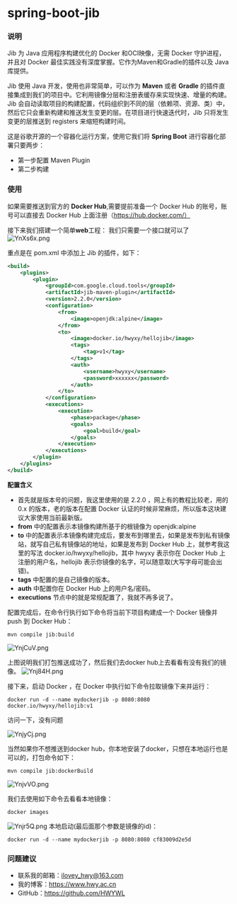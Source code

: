 # spring-boot-jib

### 说明
Jib 为 Java 应用程序构建优化的 Docker 和OCI映像，无需 Docker 守护进程，并且对 Docker 最佳实践没有深度掌握。它作为Maven和Gradle的插件以及 Java 库提供。

Jib 使用 Java 开发，使用也非常简单，可以作为 **Maven** 或者 **Gradle** 的插件直接集成到我们的项目中。它利用镜像分层和注册表缓存来实现快速、增量的构建。Jib 会自动读取项目的构建配置，代码组织到不同的层（依赖项、资源、类）中，然后它只会重新构建和推送发生变更的层。在项目进行快速迭代时，Jib 只将发生变更的层推送到 registers 来缩短构建时间。

这是谷歌开源的一个容器化运行方案，使用它我们将 **Spring Boot** 进行容器化部署只要两步：

- 第一步配置 Maven Plugin
- 第二步构建

### 使用
如果需要推送到官方的 **Docker Hub**,需要提前准备一个 Docker Hub 的账号，账号可以直接去 Docker Hub 上面注册（https://hub.docker.com/）

接下来我们搭建一个简单**web**工程：
我们只需要一个接口就可以了
![YnXs6x.png](https://s1.ax1x.com/2020/05/08/YnXs6x.png)

重点是在 pom.xml 中添加上 Jib 的插件，如下：
```xml
<build>
    <plugins>
        <plugin>
            <groupId>com.google.cloud.tools</groupId>
            <artifactId>jib-maven-plugin</artifactId>
            <version>2.2.0</version>
            <configuration>
                <from>
                    <image>openjdk:alpine</image>
                </from>
                <to>
                    <image>docker.io/hwyxy/hellojib</image>
                    <tags>
                        <tag>v1</tag>
                    </tags>
                    <auth>
                        <username>hwyxy</username>
                        <password>xxxxxx</password>
                    </auth>
                </to>
            </configuration>
            <executions>
                <execution>
                    <phase>package</phase>
                    <goals>
                        <goal>build</goal>
                    </goals>
                </execution>
            </executions>
        </plugin>
    </plugins>
</build>
```

**配置含义**

- 首先就是版本号的问题，我这里使用的是 2.2.0 ，网上有的教程比较老，用的 0.x 的版本，老的版本在配置 Docker 认证的时候非常麻烦，所以版本这块建议大家使用当前最新版。
- **from** 中的配置表示本镜像构建所基于的根镜像为 openjdk:alpine
- **to** 中的配置表示本镜像构建完成后，要发布到哪里去，如果是发布到私有镜像站，就写自己私有镜像站的地址，如果是发布到 Docker Hub 上，就参考我这里的写法 docker.io/hwyxy/hellojib，其中 hwyxy 表示你在 Docker Hub 上注册的用户名，hellojib 表示你镜像的名字，可以随意取(大写字母可能会出错)。
- **tags** 中配置的是自己镜像的版本。
- **auth** 中配置你在 Docker Hub 上的用户名/密码。
- **executions** 节点中的就是常规配置了，我就不再多说了。

配置完成后，在命令行执行如下命令将当前下项目构建成一个 Docker 镜像并 push 到 Docker Hub：
```
mvn compile jib:build
```
![YnjCuV.png](https://s1.ax1x.com/2020/05/08/YnjCuV.png)

上图说明我们打包推送成功了，然后我们去docker hub上去看看有没有我们的镜像。
![Ynj84H.png](https://s1.ax1x.com/2020/05/08/Ynj84H.png)

接下来，启动 Docker ，在 Docker 中执行如下命令拉取镜像下来并运行：
```
docker run -d --name mydockerjib -p 8080:8080 docker.io/hwyxy/hellojib:v1
```
访问一下，没有问题

![YnjyCj.png](https://s1.ax1x.com/2020/05/08/YnjyCj.png)

当然如果你不想推送到docker hub，你本地安装了docker，只想在本地运行也是可以的，打包命令如下：
```
mvn compile jib:dockerBuild
```
![YnjvVO.png](https://s1.ax1x.com/2020/05/08/YnjvVO.png)

我们去使用如下命令去看看本地镜像：
```
docker images
```
![Ynjr5Q.png](https://s1.ax1x.com/2020/05/08/Ynjr5Q.png)
本地启动(最后面那个参数是镜像的id)：
```
docker run -d --name mydockerjib -p 8080:8080 cf83009d2e5d
```


### 问题建议

- 联系我的邮箱：ilovey_hwy@163.com
- 我的博客：https://www.hwy.ac.cn
- GitHub：https://github.com/HWYWL